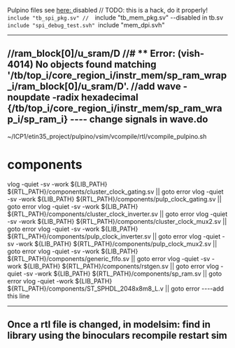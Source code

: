 Pulpino files see [here: ](https://github.com/pulp-platform/pulpino)
disabled   // TODO: this is a hack, do it properly!
  `include "tb_spi_pkg.sv"
//  `include "tb_mem_pkg.sv" --disabled in tb.sv
  `include "spi_debug_test.svh"
  `include "mem_dpi.svh"

  --------------------------

  //ram_block[0]/u_sram/D
//# ** Error: (vish-4014) No objects found matching '/tb/top_i/core_region_i/instr_mem/sp_ram_wrap_i/ram_block[0]/u_sram/D'.
//add wave -noupdate -radix hexadecimal {/tb/top_i/core_region_i/instr_mem/sp_ram_wrap_i/sp_ram_i} ---- change signals in wave.do
------------

~/ICP1/etin35_project/pulpino/vsim/vcompile/rtl/vcompile_pulpino.sh
# components
vlog -quiet -sv -work ${LIB_PATH} ${RTL_PATH}/components/cluster_clock_gating.sv    || goto error
vlog -quiet -sv -work ${LIB_PATH} ${RTL_PATH}/components/pulp_clock_gating.sv       || goto error
vlog -quiet -sv -work ${LIB_PATH} ${RTL_PATH}/components/cluster_clock_inverter.sv  || goto error
vlog -quiet -sv -work ${LIB_PATH} ${RTL_PATH}/components/cluster_clock_mux2.sv      || goto error
vlog -quiet -sv -work ${LIB_PATH} ${RTL_PATH}/components/pulp_clock_inverter.sv     || goto error
vlog -quiet -sv -work ${LIB_PATH} ${RTL_PATH}/components/pulp_clock_mux2.sv         || goto error
vlog -quiet -sv -work ${LIB_PATH} ${RTL_PATH}/components/generic_fifo.sv            || goto error
vlog -quiet -sv -work ${LIB_PATH} ${RTL_PATH}/components/rstgen.sv                  || goto error
vlog -quiet -sv -work ${LIB_PATH} ${RTL_PATH}/components/sp_ram.sv                  || goto error
vlog -quiet  -work ${LIB_PATH} ${RTL_PATH}/components/ST_SPHDL_2048x8m8_L.v                  || goto error ----add this line

---------
Once a rtl file is changed, in modelsim:
find in library using the binoculars
recompile
restart sim
--------------------------
